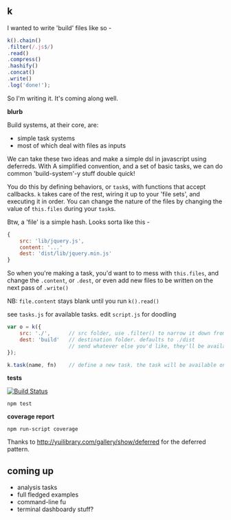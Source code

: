 k
-------
I wanted to write 'build' files like so -

```js
k().chain()
.filter(/.js$/)
.read()
.compress()
.hashify()
.concat()
.write()
.log('done!');
```

So I'm writing it. It's coming along well.

**blurb**

Build systems, at their core, are:
- simple task systems
- most of which deal with files as inputs

We can take these two ideas and make a simple dsl in javascript using deferreds. With A simplified convention, and a set of basic tasks, we can do common 'build-system'-y stuff double quick!

You do this by defining behaviors, or `task`s, with functions that accept callbacks. `k` takes care of the rest, wiring it up to your 'file sets', and executing it in order. You can change the nature of the files by changing the value of `this.files` during your `task`s.

Btw, a 'file' is a simple hash. Looks sorta like this -
```js
{
    src: 'lib/jquery.js',
	content: '...'
	dest: 'dist/lib/jquery.min.js'
}
```
So when you're making a task, you'd want to to mess with `this.files`, and change the `.content`, or `.dest`, or even add new files to be written on the next pass of `.write()`

NB: `file.content` stays blank until you run `k().read()`

see `tasks.js` for available tasks.
edit `script.js` for doodling

```js
var o = k({
	src: './',		// src folder, use .filter() to narrow it down from here. defaults to ./
	dest: 'build'	// destination folder. defaults to ./dist
					// send whatever else you'd like, they'll be available on this.config
});
```

```js
k.task(name, fn)	// define a new task. the task will be available on all further k() instances.
```

**tests**

[![Build Status](https://travis-ci.org/threepointone/k.png)](https://travis-ci.org/threepointone/k)

`npm test`

**coverage report**

`npm run-script coverage`

Thanks to http://yuilibrary.com/gallery/show/deferred for the deferred pattern.


coming up
---------
- analysis tasks
- full fledged examples
- command-line fu
- terminal dashboardy stuff?
